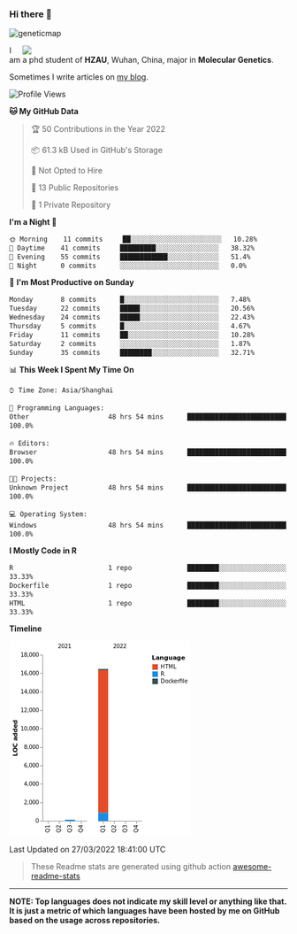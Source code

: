 ### Hi there 👋

<!--
**Wangchangsh/Wangchangsh** is a ✨ _special_ ✨ repository because its `README.md` (this file) appears on your GitHub profile.

Here are some ideas to get you started:

- 🔭 I’m currently working on ...
- 🌱 I’m currently learning ...
- 👯 I’m looking to collaborate on ...
- 🤔 I’m looking for help with ...
- 💬 Ask me about ...
- 📫 How to reach me: ...
- 😄 Pronouns: ...
- ⚡ Fun fact: ...
-->

![geneticmap](https://cdn.jsdelivr.net/gh/Wangchangsh/image@main/molgenetics/Drosophila_Gene_Linkage_Map.6k3x642vc8c0.webp)


<img align="right" src="https://github-readme-stats.vercel.app/api?username=Wangchangsh&show_icons=true&hide_border=true&include_all_commits=true" width="480px">
     
I am a phd student of **HZAU**, Wuhan, China, major in **Molecular Genetics**.

Sometimes I write articles on [my blog](https://wangchangsheng.netlify.app/).


<!--START_SECTION:waka-->
![Profile Views](http://img.shields.io/badge/Profile%20Views-105-blue)

**🐱 My GitHub Data** 

> 🏆 50 Contributions in the Year 2022
 > 
> 📦 61.3 kB Used in GitHub's Storage 
 > 
> 🚫 Not Opted to Hire
 > 
> 📜 13 Public Repositories 
 > 
> 🔑 1 Private Repository 
 > 
**I'm a Night 🦉** 

```text
🌞 Morning    11 commits     ██░░░░░░░░░░░░░░░░░░░░░░░   10.28% 
🌆 Daytime    41 commits     █████████░░░░░░░░░░░░░░░░   38.32% 
🌃 Evening    55 commits     ████████████░░░░░░░░░░░░░   51.4% 
🌙 Night      0 commits      ░░░░░░░░░░░░░░░░░░░░░░░░░   0.0%

```
📅 **I'm Most Productive on Sunday** 

```text
Monday       8 commits      █░░░░░░░░░░░░░░░░░░░░░░░░   7.48% 
Tuesday      22 commits     █████░░░░░░░░░░░░░░░░░░░░   20.56% 
Wednesday    24 commits     █████░░░░░░░░░░░░░░░░░░░░   22.43% 
Thursday     5 commits      █░░░░░░░░░░░░░░░░░░░░░░░░   4.67% 
Friday       11 commits     ██░░░░░░░░░░░░░░░░░░░░░░░   10.28% 
Saturday     2 commits      ░░░░░░░░░░░░░░░░░░░░░░░░░   1.87% 
Sunday       35 commits     ████████░░░░░░░░░░░░░░░░░   32.71%

```


📊 **This Week I Spent My Time On** 

```text
⌚︎ Time Zone: Asia/Shanghai

💬 Programming Languages: 
Other                    48 hrs 54 mins      █████████████████████████   100.0%

🔥 Editors: 
Browser                  48 hrs 54 mins      █████████████████████████   100.0%

🐱‍💻 Projects: 
Unknown Project          48 hrs 54 mins      █████████████████████████   100.0%

💻 Operating System: 
Windows                  48 hrs 54 mins      █████████████████████████   100.0%

```

**I Mostly Code in R** 

```text
R                        1 repo              ████████░░░░░░░░░░░░░░░░░   33.33% 
Dockerfile               1 repo              ████████░░░░░░░░░░░░░░░░░   33.33% 
HTML                     1 repo              ████████░░░░░░░░░░░░░░░░░   33.33%

```


**Timeline**

![Chart not found](https://raw.githubusercontent.com/Wangchangsh/Wangchangsh/main/charts/bar_graph.png) 


 Last Updated on 27/03/2022 18:41:00 UTC
<!--END_SECTION:waka-->

> These Readme stats are generated using github action [awesome-readme-stats](https://github.com/anmol098/waka-readme-stats)

-----

**NOTE: Top languages does not indicate my skill level or anything like that. It is just a metric of which languages have been hosted by me on GitHub based on the usage across repositories.**
